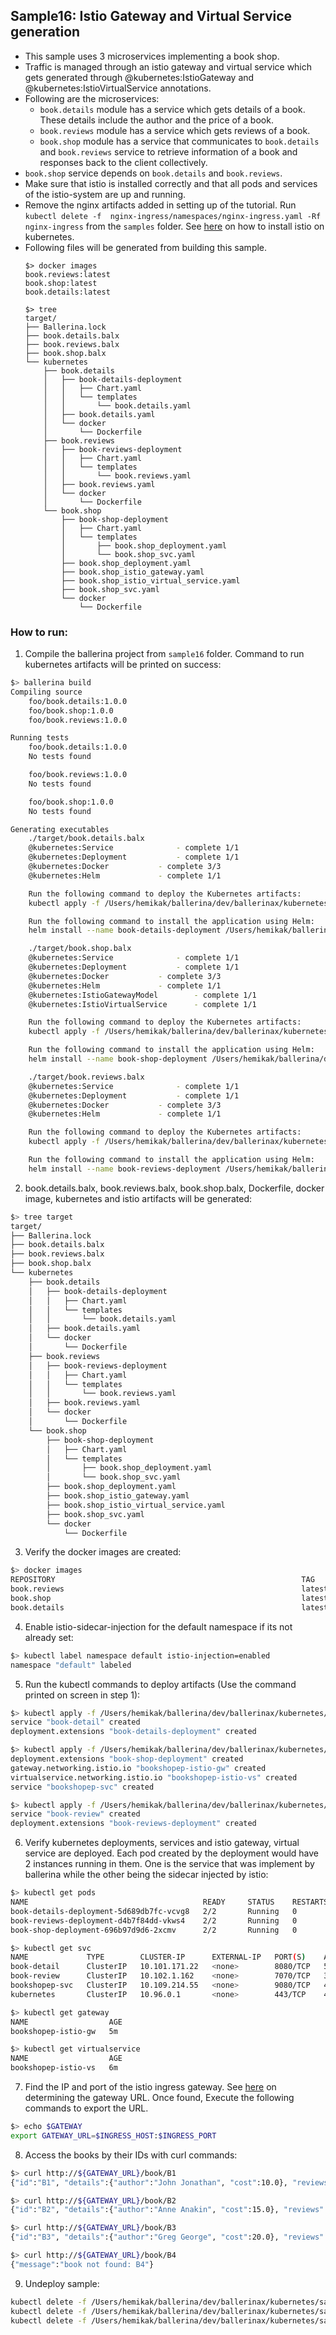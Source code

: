 ## Sample16: Istio Gateway and Virtual Service generation

- This sample uses 3 microservices implementing a book shop.
- Traffic is managed through an istio gateway and virtual service which gets generated through @kubernetes:IstioGateway 
and @kubernetes:IstioVirtualService annotations.
- Following are the microservices:  
    - `book.details` module has a service which gets details of a book. These details include the author and the price 
    of a book.
    - `book.reviews` module has a service which gets reviews of a book.
    - `book.shop` module has a service that communicates to `book.details` and `book.reviews` service to retrieve 
    information of a book and responses back to the client collectively.
- `book.shop` service depends on `book.details` and `book.reviews`.
- Make sure that istio is installed correctly and that all pods and services of the istio-system are up and running. 
- Remove the nginx artifacts added in setting up of the tutorial. Run `kubectl delete -f 
nginx-ingress/namespaces/nginx-ingress.yaml -Rf nginx-ingress` from the `samples` folder.
See [here](https://istio.io/docs/setup/kubernetes/quick-start/) on how to install istio on kubernetes.
- Following files will be generated from building this sample.
    ``` 
    $> docker images
    book.reviews:latest
    book.shop:latest 
    book.details:latest
    
    $> tree
    target/
    ├── Ballerina.lock
    ├── book.details.balx
    ├── book.reviews.balx
    ├── book.shop.balx
    └── kubernetes
        ├── book.details
        │   ├── book-details-deployment
        │   │   ├── Chart.yaml
        │   │   └── templates
        │   │       └── book.details.yaml
        │   ├── book.details.yaml
        │   └── docker
        │       └── Dockerfile
        ├── book.reviews
        │   ├── book-reviews-deployment
        │   │   ├── Chart.yaml
        │   │   └── templates
        │   │       └── book.reviews.yaml
        │   ├── book.reviews.yaml
        │   └── docker
        │       └── Dockerfile
        └── book.shop
            ├── book-shop-deployment
            │   ├── Chart.yaml
            │   └── templates
            │       ├── book.shop_deployment.yaml
            │       └── book.shop_svc.yaml
            ├── book.shop_deployment.yaml
            ├── book.shop_istio_gateway.yaml
            ├── book.shop_istio_virtual_service.yaml
            ├── book.shop_svc.yaml
            └── docker
                └── Dockerfile
  
    ```
### How to run:

1. Compile the ballerina project from `sample16` folder. Command to run kubernetes artifacts will be printed on success:
```bash
$> ballerina build
Compiling source
    foo/book.details:1.0.0
    foo/book.shop:1.0.0
    foo/book.reviews:1.0.0

Running tests
    foo/book.details:1.0.0
	No tests found

    foo/book.reviews:1.0.0
	No tests found

    foo/book.shop:1.0.0
	No tests found

Generating executables
    ./target/book.details.balx
	@kubernetes:Service 			 - complete 1/1
	@kubernetes:Deployment 			 - complete 1/1
	@kubernetes:Docker 			 - complete 3/3
	@kubernetes:Helm 			 - complete 1/1

	Run the following command to deploy the Kubernetes artifacts:
	kubectl apply -f /Users/hemikak/ballerina/dev/ballerinax/kubernetes/samples/sample16/target/kubernetes/book.details

	Run the following command to install the application using Helm:
	helm install --name book-details-deployment /Users/hemikak/ballerina/dev/ballerinax/kubernetes/samples/sample16/target/kubernetes/book.details/book-details-deployment

    ./target/book.shop.balx
	@kubernetes:Service 			 - complete 1/1
	@kubernetes:Deployment 			 - complete 1/1
	@kubernetes:Docker 			 - complete 3/3
	@kubernetes:Helm 			 - complete 1/1
	@kubernetes:IstioGatewayModel 		 - complete 1/1
	@kubernetes:IstioVirtualService 	 - complete 1/1

	Run the following command to deploy the Kubernetes artifacts:
	kubectl apply -f /Users/hemikak/ballerina/dev/ballerinax/kubernetes/samples/sample16/target/kubernetes/book.shop

	Run the following command to install the application using Helm:
	helm install --name book-shop-deployment /Users/hemikak/ballerina/dev/ballerinax/kubernetes/samples/sample16/target/kubernetes/book.shop/book-shop-deployment

    ./target/book.reviews.balx
	@kubernetes:Service 			 - complete 1/1
	@kubernetes:Deployment 			 - complete 1/1
	@kubernetes:Docker 			 - complete 3/3
	@kubernetes:Helm 			 - complete 1/1

	Run the following command to deploy the Kubernetes artifacts:
	kubectl apply -f /Users/hemikak/ballerina/dev/ballerinax/kubernetes/samples/sample16/target/kubernetes/book.reviews

	Run the following command to install the application using Helm:
	helm install --name book-reviews-deployment /Users/hemikak/ballerina/dev/ballerinax/kubernetes/samples/sample16/target/kubernetes/book.reviews/book-reviews-deployment
```

2. book.details.balx, book.reviews.balx, book.shop.balx, Dockerfile, docker image, kubernetes and istio artifacts will be generated: 
```bash
$> tree target
target/
├── Ballerina.lock
├── book.details.balx
├── book.reviews.balx
├── book.shop.balx
└── kubernetes
    ├── book.details
    │   ├── book-details-deployment
    │   │   ├── Chart.yaml
    │   │   └── templates
    │   │       └── book.details.yaml
    │   ├── book.details.yaml
    │   └── docker
    │       └── Dockerfile
    ├── book.reviews
    │   ├── book-reviews-deployment
    │   │   ├── Chart.yaml
    │   │   └── templates
    │   │       └── book.reviews.yaml
    │   ├── book.reviews.yaml
    │   └── docker
    │       └── Dockerfile
    └── book.shop
        ├── book-shop-deployment
        │   ├── Chart.yaml
        │   └── templates
        │       ├── book.shop_deployment.yaml
        │       └── book.shop_svc.yaml
        ├── book.shop_deployment.yaml
        ├── book.shop_istio_gateway.yaml
        ├── book.shop_istio_virtual_service.yaml
        ├── book.shop_svc.yaml
        └── docker
            └── Dockerfile

```

3. Verify the docker images are created:
```bash
$> docker images
REPOSITORY                                                       TAG                               IMAGE ID            CREATED             SIZE
book.reviews                                                     latest                            36b31684f47b        5 seconds ago       128MB
book.shop                                                        latest                            cf5ac9d57651        6 seconds ago       128MB
book.details                                                     latest                            4d3c92f36683        9 seconds ago       128MB

```

4. Enable istio-sidecar-injection for the default namespace if its not already set:
```bash
$> kubectl label namespace default istio-injection=enabled
namespace "default" labeled
```

5. Run the kubectl commands to deploy artifacts (Use the command printed on screen in step 1):
```bash
$> kubectl apply -f /Users/hemikak/ballerina/dev/ballerinax/kubernetes/samples/sample16/target/kubernetes/book.details
service "book-detail" created
deployment.extensions "book-details-deployment" created

$> kubectl apply -f /Users/hemikak/ballerina/dev/ballerinax/kubernetes/samples/sample16/target/kubernetes/book.shop
deployment.extensions "book-shop-deployment" created
gateway.networking.istio.io "bookshopep-istio-gw" created
virtualservice.networking.istio.io "bookshopep-istio-vs" created
service "bookshopep-svc" created

$> kubectl apply -f /Users/hemikak/ballerina/dev/ballerinax/kubernetes/samples/sample16/target/kubernetes/book.reviews
service "book-review" created
deployment.extensions "book-reviews-deployment" created

```

6. Verify kubernetes deployments, services and istio gateway, virtual service are deployed. Each pod created by
the deployment would have 2 instances running in them. One is the service that was implement by ballerina while the 
other being the sidecar injected by istio: 
```bash
$> kubectl get pods
NAME                                       READY     STATUS    RESTARTS   AGE
book-details-deployment-5d689db7fc-vcvg8   2/2       Running   0          3m
book-reviews-deployment-d4b7f84dd-vkws4    2/2       Running   0          1m
book-shop-deployment-696b97d9d6-2xcmv      2/2       Running   0          2m

$> kubectl get svc
NAME             TYPE        CLUSTER-IP      EXTERNAL-IP   PORT(S)    AGE
book-detail      ClusterIP   10.101.171.22   <none>        8080/TCP   5m
book-review      ClusterIP   10.102.1.162    <none>        7070/TCP   3m
bookshopep-svc   ClusterIP   10.109.214.55   <none>        9080/TCP   4m
kubernetes       ClusterIP   10.96.0.1       <none>        443/TCP    4d

$> kubectl get gateway
NAME                  AGE
bookshopep-istio-gw   5m

$> kubectl get virtualservice
NAME                  AGE
bookshopep-istio-vs   6m

```

7. Find the IP and port of the istio ingress gateway. See [here](https://istio.io/docs/tasks/traffic-management/ingress/#determining-the-ingress-ip-and-ports)
on determining the gateway URL. Once found, Execute the following commands to export the URL.
```bash
$> echo $GATEWAY
export GATEWAY_URL=$INGRESS_HOST:$INGRESS_PORT

```

8. Access the books by their IDs with curl commands:
```bash
$> curl http://${GATEWAY_URL}/book/B1
{"id":"B1", "details":{"author":"John Jonathan", "cost":10.0}, "reviews":"Review of book1"}

$> curl http://${GATEWAY_URL}/book/B2
{"id":"B2", "details":{"author":"Anne Anakin", "cost":15.0}, "reviews":"Review of book2"}

$> curl http://${GATEWAY_URL}/book/B3
{"id":"B3", "details":{"author":"Greg George", "cost":20.0}, "reviews":"(no reviews found)"}

$> curl http://${GATEWAY_URL}/book/B4
{"message":"book not found: B4"}
```

9. Undeploy sample:
```bash
kubectl delete -f /Users/hemikak/ballerina/dev/ballerinax/kubernetes/samples/sample16/target/kubernetes/book.details
kubectl delete -f /Users/hemikak/ballerina/dev/ballerinax/kubernetes/samples/sample16/target/kubernetes/book.shop
kubectl delete -f /Users/hemikak/ballerina/dev/ballerinax/kubernetes/samples/sample16/target/kubernetes/book.reviews

```
